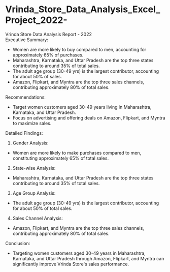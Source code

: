 # Vrinda_Store_Data_Analysis_Excel_Project_2022-

Vrinda Store Data Analysis Report - 2022  
  Executive Summary:
- Women are more likely to buy compared to men, accounting for approximately 65% of purchases.
- Maharashtra, Karnataka, and Uttar Pradesh are the top three states contributing to around 35% of total sales.
- The adult age group (30-49 yrs) is the largest contributor, accounting for about 50% of sales.
- Amazon, Flipkart, and Myntra are the top three sales channels, contributing approximately 80% of total sales.

 Recommendations:
- Target women customers aged 30-49 years living in Maharashtra, Karnataka, and Uttar Pradesh.
- Focus on advertising and offering deals on Amazon, Flipkart, and Myntra to maximize sales.

 Detailed Findings:

1.   Gender Analysis:
   - Women are more likely to make purchases compared to men, constituting approximately 65% of total sales.
2.   State-wise Analysis:
   - Maharashtra, Karnataka, and Uttar Pradesh are the top three states contributing to around 35% of total sales.
3.   Age Group Analysis:
   - The adult age group (30-49 yrs) is the largest contributor, accounting for about 50% of total sales.
4.   Sales Channel Analysis:
   - Amazon, Flipkart, and Myntra are the top three sales channels, contributing approximately 80% of total sales.

  Conclusion:
- Targeting women customers aged 30-49 years in Maharashtra, Karnataka, and Uttar Pradesh through Amazon, Flipkart, and Myntra can significantly improve Vrinda Store's sales performance.
